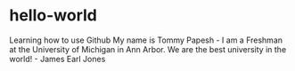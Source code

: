 # hello-world
Learning how to use Github
My name is Tommy Papesh - I am a Freshman at the University of Michigan in Ann Arbor.
We are the best university in the world! - James Earl Jones

